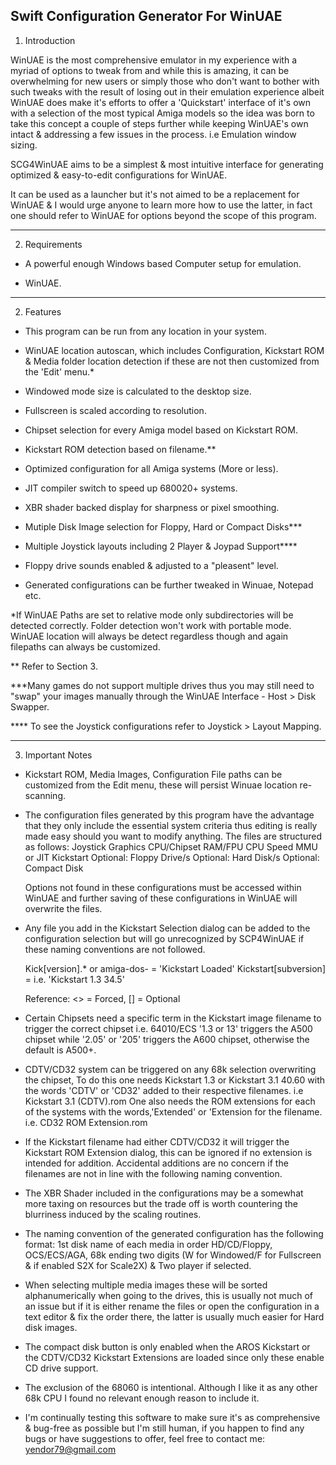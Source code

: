 Swift Configuration Generator For WinUAE
----------------------------------------

1. Introduction

WinUAE is the most comprehensive emulator in my experience with a myriad
of options to tweak from and while this is amazing, it can be overwhelming
for new users or simply those who don't want to bother with such tweaks
with the result of losing out in their emulation experience albeit WinUAE
does make it's efforts to offer a 'Quickstart' interface of it's own with a
selection of the most typical Amiga models so the idea was born to take this
concept a couple of steps further while keeping WinUAE's own intact &
addressing a few issues in the process. i.e Emulation window sizing.

SCG4WinUAE aims to be a simplest & most intuitive interface for generating
optimized & easy-to-edit configurations for WinUAE.

It can be used as a launcher but it's not aimed to be a replacement for
WinUAE & I would urge anyone to learn more how to use the latter, in fact
one should refer to WinUAE for options beyond the scope of this program.

----------------------------------------

2. Requirements

- A powerful enough Windows based Computer setup for emulation.

- WinUAE.

----------------------------------------

2. Features

- This program can be run from any location in your system.

- WinUAE location autoscan, which includes Configuration,
  Kickstart ROM & Media folder location detection if these are
  not then customized from the 'Edit' menu.*

- Windowed mode size is calculated to the desktop size.

- Fullscreen is scaled according to resolution.

- Chipset selection for every Amiga model based on Kickstart ROM.

- Kickstart ROM detection based on filename.**

- Optimized configuration for all Amiga systems (More or less).

- JIT compiler switch to speed up 680020+ systems.

- XBR shader backed display for sharpness or pixel smoothing.

- Mutiple Disk Image selection for Floppy, Hard or Compact Disks***

- Multiple Joystick layouts including 2 Player & Joypad Support****

- Floppy drive sounds enabled & adjusted to a "pleasent" level.

- Generated configurations can be further tweaked in Winuae, Notepad etc.


*If WinUAE Paths are set to relative mode only subdirectories will be detected
correctly. Folder detection won't work with portable mode. WinUAE location will
always be detect regardless though and again filepaths can always be customized.

** Refer to Section 3.

***Many games do not support multiple drives thus you may still need to
"swap" your images manually through the WinUAE Interface - Host > Disk Swapper.

**** To see the Joystick configurations refer to Joystick > Layout Mapping.

----------------------------------------

3. Important Notes

- Kickstart ROM, Media Images, Configuration File paths can be customized from the Edit
  menu, these will persist Winuae location re-scanning.

- The configuration files generated by this program have the advantage that they only
  include the essential system criteria thus editing is really made easy should you want
  to modify anything.
			The files are structured as follows:
							Joystick
							Graphics
							CPU/Chipset
							RAM/FPU
							CPU Speed
							MMU or JIT
					      		Kickstart
					      Optional: Floppy Drive/s
					      Optional: Hard Disk/s
					      Optional: Compact Disk

  Options not found in these configurations must be accessed within WinUAE and
  further saving of these configurations in WinUAE will overwrite the files.

- Any file you add in the Kickstart Selection dialog can be added to the configuration
  selection but will go unrecognized by SCP4WinUAE if these naming conventions are not
  followed.

  Kick[version].* or amiga-dos-<version> = 'Kickstart Loaded'
  Kickstart<space><version>[subversion] = i.e. 'Kickstart 1.3 34.5'

  Reference: <> = Forced, [] = Optional


- Certain Chipsets need a specific term in the Kickstart image filename to trigger
  the correct chipset  i.e. 64010/ECS '1.3 or 13' triggers the A500 chipset while
  '2.05' or '205' triggers the A600 chipset, otherwise the default is A500+.


- CDTV/CD32 system can be triggered on any 68k selection overwriting the chipset,
  To do this one needs Kickstart 1.3 or Kickstart 3.1 40.60 with the words 'CDTV'
  or 'CD32' added to their respective filenames. i.e Kickstart 3.1 (CDTV).rom
  One also needs the ROM extensions for each of the systems with the words,'Extended'
  or 'Extension for the filename. i.e. CD32 ROM Extension.rom
  
- If the Kickstart filename had either CDTV/CD32 it will trigger the Kickstart ROM
  Extension dialog, this can be ignored if no extension is intended for addition.
  Accidental additions are no concern if the filenames are not in line with the
  following naming convention.

- The XBR Shader included in the configurations may be a somewhat more taxing
  on resources but the trade off is worth countering the blurriness induced
  by the scaling routines.

- The naming convention of the generated configuration has the following format:
  1st disk name of each media in order HD/CD/Floppy, OCS/ECS/AGA, 68k ending two
  digits (W for Windowed/F for Fullscreen & if enabled S2X for Scale2X) & Two player
  if selected.

- When selecting multiple media images these will be sorted alphanumerically when
  going to the drives, this is usually not much of an issue but if it is either
  rename the files or open the configuration in a text editor & fix the order there,
  the latter is usually much easier for Hard disk images. 

- The compact disk button is only enabled when the AROS Kickstart or the CDTV/CD32
  Kickstart Extensions are loaded since only these enable CD drive support.

- The exclusion of the 68060 is intentional. Although I like it as any other 68k CPU
  I found no relevant enough reason to include it.

- I'm continually testing this software to make sure it's as comprehensive & bug-free
  as possible but I'm still human, if you happen to find any bugs or have suggestions
  to offer, feel free to contact me: yendor79@gmail.com
